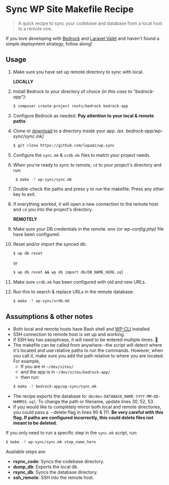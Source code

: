 # Sync WP Site Makefile Recipe

> A quick recipe to sync your codebase and database from a local host to a remote one.

If you love developing with [Bedrock](https://roots.io/bedrock/) and [Laravel Valet](https://laravel.com/docs/8.x/valet) and haven't found a simple deployment strategy, follow along!

## Usage

1. Make sure you have set up remote directory to sync with local.

	**LOCALLY**

2. Install Bedrock to your directory of choice *(in this case to "bedrock-app")*:
	```sh
  	$ composer create-project roots/bedrock bedrock-app
	```
3. Configure Bedrock as needed. **Pay attention to your local & remote paths**.
4. Clone or [download](https://github.com/lopadz/wp-sync/archive/refs/heads/master.zip) to a directory inside your app. *(ex. bedrock-app/wp-sync/sync.mk)*
	```sh
	$ git clone https://github.com/lopadz/wp-sync
	```
5. Configure the `sync.mk` & `srdb.mk` files to match your project needs.
6. When you're ready to sync to remote, `cd` to your project's directory and run:
   ```sh
  	$ make -f wp-sync/sync.mk
  	```
7. Double-check the paths and press <kbd>y</kbd> to run the makefile. Press any other key to exit.
8. If everything worked, it will open a new connection to the remote host and `cd` you into the project's directory.

	**REMOTELY**

10. Make sure your DB credentials in the remote .env *(or wp-config.php)* file have been configured.
11. Reset and/or import the synced db:
	```sh
	$ wp db reset
	```
	or
	```sh
	$ wp db reset && wp db import db/DB_NAME_HERE.sql
	```
12. Make sure `srdb.mk` has been configured with old and new URLs.
13. Run this to search & replace URLs in the remote database:
	```sh
  	$ make -f wp-sync/srdb.mk
  	```

## Assumptions & other notes

- Both local and remote hosts have Bash shell and [WP-CLI](https://wp-cli.org/) installed.
- SSH connection to remote host is set up and working.
- If SSH key has passphrase, it will need to be entered multiple times. :shrug:
- The makefile can be called from anywhere--the script will detect where it's located and use relative paths to run the commands. However, when you call it, make sure you add the path relative to where you are located. For example, 
	- If you are in ```~/dev/sites/```
	- and the app is in ```~/dev/sites/bedrock-app/```
	- then run:
	```sh
	$ make -f bedrock-app/wp-sync/sync.mk
	```
- The recipe exports the database to: `db/dev-DATABASE_NAME-YYYY-MM-DD-HHMMSS.sql`. To change the path or filename, update lines 30, 52, 53.
- If you would like to completely mirror both local and remote directories, you could pass a --delete flag in lines 90 & 111. **Be very careful with this flag. If paths are configured incorrectly, this could delete files not meant to be deleted.**

If you only need to run a specific step in the `sync.mk` script, run:
  ```sh
  $ make -f wp-sync/sync.mk step_name_here
  ```
Available steps are:
- **rsync_code**: Syncs the codebase directory.
- **dump_db**: Exports the local db.
- **rsync_db**: Syncs the database directory.
- **ssh_remote**: SSH into the remote host.
